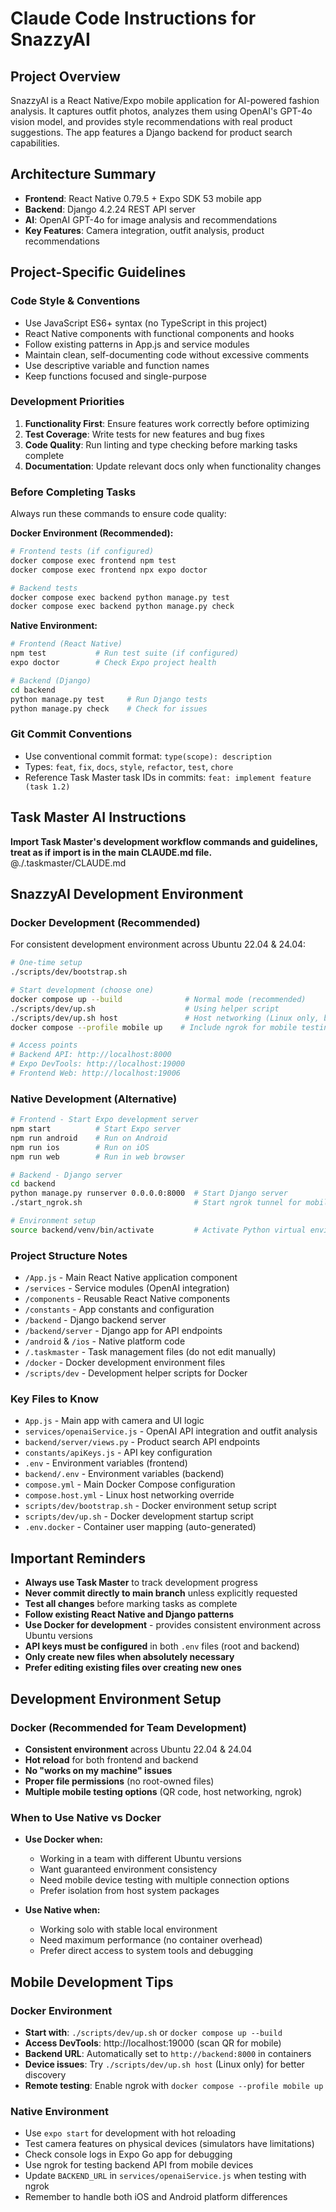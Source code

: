 # Claude Code Instructions for SnazzyAI

## Project Overview
SnazzyAI is a React Native/Expo mobile application for AI-powered fashion analysis. It captures outfit photos, analyzes them using OpenAI's GPT-4o vision model, and provides style recommendations with real product suggestions. The app features a Django backend for product search capabilities.

## Architecture Summary
- **Frontend**: React Native 0.79.5 + Expo SDK 53 mobile app
- **Backend**: Django 4.2.24 REST API server
- **AI**: OpenAI GPT-4o for image analysis and recommendations
- **Key Features**: Camera integration, outfit analysis, product recommendations

## Project-Specific Guidelines

### Code Style & Conventions
- Use JavaScript ES6+ syntax (no TypeScript in this project)
- React Native components with functional components and hooks
- Follow existing patterns in App.js and service modules
- Maintain clean, self-documenting code without excessive comments
- Use descriptive variable and function names
- Keep functions focused and single-purpose

### Development Priorities
1. **Functionality First**: Ensure features work correctly before optimizing
2. **Test Coverage**: Write tests for new features and bug fixes
3. **Code Quality**: Run linting and type checking before marking tasks complete
4. **Documentation**: Update relevant docs only when functionality changes

### Before Completing Tasks
Always run these commands to ensure code quality:

**Docker Environment (Recommended):**
```bash
# Frontend tests (if configured)
docker compose exec frontend npm test
docker compose exec frontend npx expo doctor

# Backend tests
docker compose exec backend python manage.py test
docker compose exec backend python manage.py check
```

**Native Environment:**
```bash
# Frontend (React Native)
npm test           # Run test suite (if configured)
expo doctor        # Check Expo project health

# Backend (Django)
cd backend
python manage.py test     # Run Django tests
python manage.py check    # Check for issues
```

### Git Commit Conventions
- Use conventional commit format: `type(scope): description`
- Types: `feat`, `fix`, `docs`, `style`, `refactor`, `test`, `chore`
- Reference Task Master task IDs in commits: `feat: implement feature (task 1.2)`

## Task Master AI Instructions
**Import Task Master's development workflow commands and guidelines, treat as if import is in the main CLAUDE.md file.**
@./.taskmaster/CLAUDE.md

## SnazzyAI Development Environment

### Docker Development (Recommended)
For consistent development environment across Ubuntu 22.04 & 24.04:

```bash
# One-time setup
./scripts/dev/bootstrap.sh

# Start development (choose one)
docker compose up --build              # Normal mode (recommended)
./scripts/dev/up.sh                    # Using helper script
./scripts/dev/up.sh host               # Host networking (Linux only, better device discovery)
docker compose --profile mobile up    # Include ngrok for mobile testing

# Access points
# Backend API: http://localhost:8000
# Expo DevTools: http://localhost:19000
# Frontend Web: http://localhost:19006
```

### Native Development (Alternative)
```bash
# Frontend - Start Expo development server
npm start          # Start Expo server
npm run android    # Run on Android
npm run ios        # Run on iOS
npm run web        # Run in web browser

# Backend - Django server
cd backend
python manage.py runserver 0.0.0.0:8000  # Start Django server
./start_ngrok.sh                         # Start ngrok tunnel for mobile testing

# Environment setup
source backend/venv/bin/activate         # Activate Python virtual environment
```

### Project Structure Notes
- `/App.js` - Main React Native application component
- `/services` - Service modules (OpenAI integration)
- `/components` - Reusable React Native components
- `/constants` - App constants and configuration
- `/backend` - Django backend server
- `/backend/server` - Django app for API endpoints
- `/android` & `/ios` - Native platform code
- `/.taskmaster` - Task management files (do not edit manually)
- `/docker` - Docker development environment files
- `/scripts/dev` - Development helper scripts for Docker

### Key Files to Know
- `App.js` - Main app with camera and UI logic
- `services/openaiService.js` - OpenAI API integration and outfit analysis
- `backend/server/views.py` - Product search API endpoints
- `constants/apiKeys.js` - API key configuration
- `.env` - Environment variables (frontend)
- `backend/.env` - Environment variables (backend)
- `compose.yml` - Main Docker Compose configuration
- `compose.host.yml` - Linux host networking override
- `scripts/dev/bootstrap.sh` - Docker environment setup script
- `scripts/dev/up.sh` - Docker development startup script
- `.env.docker` - Container user mapping (auto-generated)

## Important Reminders
- **Always use Task Master** to track development progress
- **Never commit directly to main branch** unless explicitly requested
- **Test all changes** before marking tasks as complete
- **Follow existing React Native and Django patterns**
- **Use Docker for development** - provides consistent environment across Ubuntu versions
- **API keys must be configured** in both `.env` files (root and backend)
- **Only create new files when absolutely necessary**
- **Prefer editing existing files over creating new ones**

## Development Environment Setup
### Docker (Recommended for Team Development)
- **Consistent environment** across Ubuntu 22.04 & 24.04
- **Hot reload** for both frontend and backend
- **No "works on my machine" issues**
- **Proper file permissions** (no root-owned files)
- **Multiple mobile testing options** (QR code, host networking, ngrok)

### When to Use Native vs Docker
- **Use Docker when:**
  - Working in a team with different Ubuntu versions
  - Want guaranteed environment consistency
  - Need mobile device testing with multiple connection options
  - Prefer isolation from host system packages

- **Use Native when:**
  - Working solo with stable local environment
  - Need maximum performance (no container overhead)
  - Prefer direct access to system tools and debugging

## Mobile Development Tips
### Docker Environment
- **Start with**: `./scripts/dev/up.sh` or `docker compose up --build`
- **Access DevTools**: http://localhost:19000 (scan QR for mobile)
- **Backend URL**: Automatically set to `http://backend:8000` in containers
- **Device issues**: Try `./scripts/dev/up.sh host` (Linux only) for better discovery
- **Remote testing**: Enable ngrok with `docker compose --profile mobile up`

### Native Environment
- Use `expo start` for development with hot reloading
- Test camera features on physical devices (simulators have limitations)
- Check console logs in Expo Go app for debugging
- Use ngrok for testing backend API from mobile devices
- Update `BACKEND_URL` in `services/openaiService.js` when testing with ngrok
- Remember to handle both iOS and Android platform differences
